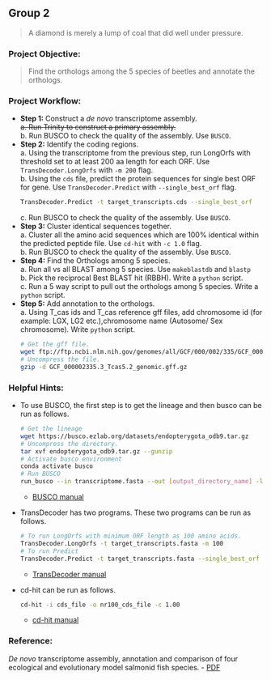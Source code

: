 ## Group 2

> A diamond is merely a lump of coal that did well under pressure.

### Project Objective:

> Find the orthologs among the 5 species of beetles and annotate the orthologs.

### Project Workflow:
- __Step 1:__ Construct a _de novo_ transcriptome assembly.  
	~~a. Run Trinity to construct a primary assembly.~~  
	b. Run BUSCO to check the quality of the assembly. Use `BUSCO`.  
- __Step 2:__ Identify the coding regions.  
	a. Using the transcriptome from the previous step, run LongOrfs with threshold set to at least 200 aa length for each ORF. Use `TransDecoder.LongOrfs` with `-m 200` flag.  
	b. Using the `cds` file, predict the protein sequences for single best ORF for gene. Use `TransDecoder.Predict` with `--single_best_orf` flag.  
	```bash
	TransDecoder.Predict -t target_transcripts.cds --single_best_orf
	```
	c. Run BUSCO to check the quality of the assembly. Use `BUSCO`.
- __Step 3:__ Cluster identical sequences together.  
	a. Cluster all the amino acid sequences which are 100% identical within the predicted peptide file. Use `cd-hit` with `-c 1.0` flag.  
	b. Run BUSCO to check the quality of the assembly. Use `BUSCO`.
-  __Step 4:__ Find the Orthologs among 5 species.  
	a. Run all vs all BLAST among 5 species. Use `makeblastdb` and `blastp`  
	b. Pick the reciprocal Best BLAST hit (RBBH). Write a `python` script.  
	c. Run a 5 way script to pull out the orthologs among 5 species. Write a `python` script.  
- __Step 5:__ Add annotation to the orthologs.  
	a. Using T_cas ids and T_cas reference gff files, add chromosome id (for example: LGX, LG2 etc.),chromosome name (Autosome/ Sex chromosome). Write `python` script.  
	```bash
	# Get the gff file.
	wget ftp://ftp.ncbi.nlm.nih.gov/genomes/all/GCF/000/002/335/GCF_000002335.3_Tcas5.2/GCF_000002335.3_Tcas5.2_genomic.gff.gz
	# Uncompress the file.
	gzip -d GCF_000002335.3_Tcas5.2_genomic.gff.gz
	```

### Helpful Hints:

- To use BUSCO, the first step is to get the lineage and then busco can be run as follows.

	```bash
	# Get the lineage
	wget https://busco.ezlab.org/datasets/endopterygota_odb9.tar.gz
	# Uncompress the directory.
	tar xvf endopterygota_odb9.tar.gz --gunzip
	# Activate busco environment
	conda activate busco
	# Run BUSCO
	run_busco --in transcriptome.fasta --out [output_directory_name] -l [path_to_]endopterygota_odb9 -m tran -c 48
	```
	- [BUSCO manual](http://gitlab.com/ezlab/busco/raw/master/BUSCO_v3_userguide.pdf)

- TransDecoder has two programs. These two programs can be run as follows.
	```bash
	# To run LongOrfs with minimum ORF length as 100 amino acids.
	TransDecoder.LongOrfs -t target_transcripts.fasta -m 100
	# To run Predict
	TransDecoder.Predict -t target_transcripts.fasta --single_best_orf
	```
	- [TransDecoder manual](https://github.com/TransDecoder/TransDecoder/wiki)

- cd-hit can be run as follows.
	```bash
	cd-hit -i cds_file -o nr100_cds_file -c 1.00
	```
	- [cd-hit manual](https://github.com/weizhongli/cdhit/wiki/3.-User's-Guide#CDHIT)

### Reference:
_De novo_ transcriptome assembly, annotation and comparison of four ecological and evolutionary model salmonid fish species. - [PDF](../data/Carruthers_et_al_2018.pdf)
